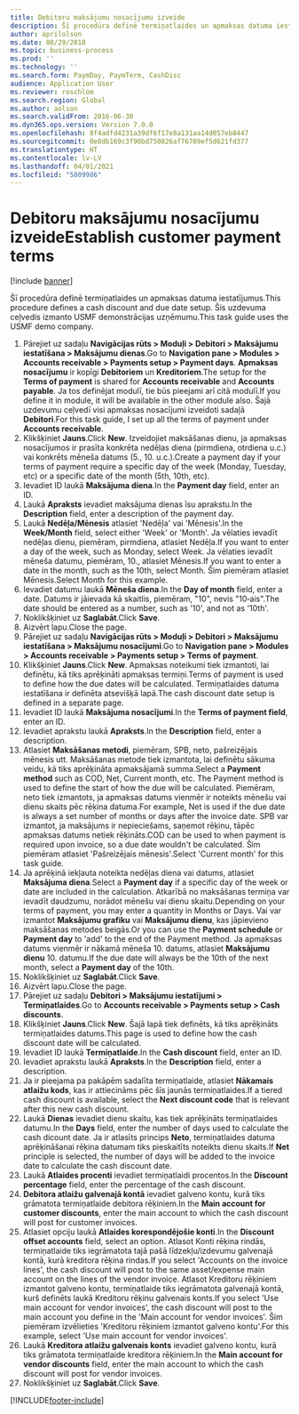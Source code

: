 ```yaml
---
title: Debitoru maksājumu nosacījumu izveide
description: Šī procedūra definē termiņatlaides un apmaksas datuma iestatījumus.
author: aprilolson
ms.date: 08/29/2018
ms.topic: business-process
ms.prod: ''
ms.technology: ''
ms.search.form: PaymDay, PaymTerm, CashDisc
audience: Application User
ms.reviewer: roschlom
ms.search.region: Global
ms.author: aolson
ms.search.validFrom: 2016-06-30
ms.dyn365.ops.version: Version 7.0.0
ms.openlocfilehash: 8f4adfd4231a39df6f17e8a131aa14d057eb8447
ms.sourcegitcommit: 0e8db169c3f90bd750826af76709ef5d621fd377
ms.translationtype: HT
ms.contentlocale: lv-LV
ms.lasthandoff: 04/01/2021
ms.locfileid: "5809986"
---
```

# <a name="establish-customer-payment-terms"></a><span data-ttu-id="6779e-103">Debitoru maksājumu nosacījumu izveide</span><span class="sxs-lookup"><span data-stu-id="6779e-103">Establish customer payment terms</span></span>

[!include [banner](../../includes/banner.md)]

<span data-ttu-id="6779e-104">Šī procedūra definē termiņatlaides un apmaksas datuma iestatījumus.</span><span class="sxs-lookup"><span data-stu-id="6779e-104">This procedure defines a cash discount and due date setup.</span></span> <span data-ttu-id="6779e-105">Šis uzdevuma ceļvedis izmanto USMF demonstrācijas uzņēmumu.</span><span class="sxs-lookup"><span data-stu-id="6779e-105">This task guide uses the USMF demo company.</span></span>

1. <span data-ttu-id="6779e-106">Pārejiet uz sadaļu **Navigācijas rūts > Moduļi > Debitori > Maksājumu iestatīšana > Maksājumu dienas**.</span><span class="sxs-lookup"><span data-stu-id="6779e-106">Go to **Navigation pane > Modules > Accounts receivable > Payments setup > Payment days**.</span></span> <span data-ttu-id="6779e-107">**Apmaksas nosacījumu** ir kopīgi **Debitoriem** un **Kreditoriem**.</span><span class="sxs-lookup"><span data-stu-id="6779e-107">The setup for the **Terms of payment** is shared for **Accounts receivable** and **Accounts payable**.</span></span> <span data-ttu-id="6779e-108">Ja tos definējat modulī, tie būs pieejami arī citā modulī.</span><span class="sxs-lookup"><span data-stu-id="6779e-108">If you define it in module, it will be available in the other module also.</span></span> <span data-ttu-id="6779e-109">Šajā uzdevumu ceļvedī visi apmaksas nosacījumi izveidoti sadaļā **Debitori**.</span><span class="sxs-lookup"><span data-stu-id="6779e-109">For this task guide, I set up all the terms of payment under **Accounts receivable**.</span></span>
2. <span data-ttu-id="6779e-110">Klikšķiniet **Jauns**.</span><span class="sxs-lookup"><span data-stu-id="6779e-110">Click **New**.</span></span> <span data-ttu-id="6779e-111">Izveidojiet maksāšanas dienu, ja apmaksas nosacījumos ir prasīta konkrēta nedēļas diena (pirmdiena, otrdiena u.c.) vai konkrēts mēneša datums (5., 10. u.c.).</span><span class="sxs-lookup"><span data-stu-id="6779e-111">Create a payment day if your terms of payment require a specific day of the week (Monday, Tuesday, etc) or a specific date of the month (5th, 10th, etc).</span></span> 
3. <span data-ttu-id="6779e-112">Ievadiet ID laukā **Maksājuma diena**.</span><span class="sxs-lookup"><span data-stu-id="6779e-112">In the **Payment day** field, enter an ID.</span></span>
4. <span data-ttu-id="6779e-113">Laukā **Apraksts** ievadiet maksājuma dienas īsu aprakstu.</span><span class="sxs-lookup"><span data-stu-id="6779e-113">In the **Description** field, enter a description of the payment day.</span></span>
5. <span data-ttu-id="6779e-114">Laukā **Nedēļa/Mēnesis** atlasiet 'Nedēļa' vai 'Mēnesis'.</span><span class="sxs-lookup"><span data-stu-id="6779e-114">In the **Week/Month** field, select either 'Week' or 'Month'.</span></span> <span data-ttu-id="6779e-115">Ja vēlaties ievadīt nedēļas dienu, piemēram, pirmdiena, atlasiet Nedēļa.</span><span class="sxs-lookup"><span data-stu-id="6779e-115">If you want to enter a day of the week, such as Monday, select Week.</span></span> <span data-ttu-id="6779e-116">Ja vēlaties ievadīt mēneša datumu, piemēram, 10., atlasiet Mēnesis.</span><span class="sxs-lookup"><span data-stu-id="6779e-116">If you want to enter a date in the month, such as the 10th, select Month.</span></span> <span data-ttu-id="6779e-117">Šim piemēram atlasiet Mēnesis.</span><span class="sxs-lookup"><span data-stu-id="6779e-117">Select Month for this example.</span></span> 
6. <span data-ttu-id="6779e-118">Ievadiet datumu laukā **Mēneša diena**.</span><span class="sxs-lookup"><span data-stu-id="6779e-118">In the **Day of month** field, enter a date.</span></span> <span data-ttu-id="6779e-119">Datums ir jāievada kā skaitlis, piemēram, "10", nevis "10‑ais".</span><span class="sxs-lookup"><span data-stu-id="6779e-119">The date should be entered as a number, such as '10', and not as '10th'.</span></span> 
7. <span data-ttu-id="6779e-120">Noklikšķiniet uz **Saglabāt**.</span><span class="sxs-lookup"><span data-stu-id="6779e-120">Click **Save**.</span></span>
8. <span data-ttu-id="6779e-121">Aizvērt lapu.</span><span class="sxs-lookup"><span data-stu-id="6779e-121">Close the page.</span></span>
9. <span data-ttu-id="6779e-122">Pārejiet uz sadaļu **Navigācijas rūts > Moduļi > Debitori > Maksājumu iestatīšana > Maksājumu nosacījumi**.</span><span class="sxs-lookup"><span data-stu-id="6779e-122">Go to **Navigation pane > Modules > Accounts receivable > Payments setup > Terms of payment**.</span></span>
10. <span data-ttu-id="6779e-123">Klikšķiniet **Jauns**.</span><span class="sxs-lookup"><span data-stu-id="6779e-123">Click **New**.</span></span> <span data-ttu-id="6779e-124">Apmaksas noteikumi tiek izmantoti, lai definētu, kā tiks aprēķināti apmaksas termiņi.</span><span class="sxs-lookup"><span data-stu-id="6779e-124">Terms of payment is used to define how the due dates will be calculated.</span></span> <span data-ttu-id="6779e-125">Termiņatlaides datuma iestatīšana ir definēta atsevišķā lapā.</span><span class="sxs-lookup"><span data-stu-id="6779e-125">The cash discount date setup is defined in a separate page.</span></span> 
11. <span data-ttu-id="6779e-126">Ievadiet ID laukā **Maksājuma nosacījumi**.</span><span class="sxs-lookup"><span data-stu-id="6779e-126">In the **Terms of payment field**, enter an ID.</span></span>
12. <span data-ttu-id="6779e-127">Ievadiet aprakstu laukā **Apraksts**.</span><span class="sxs-lookup"><span data-stu-id="6779e-127">In the **Description** field, enter a description.</span></span>
13. <span data-ttu-id="6779e-128">Atlasiet **Maksāšanas metodi**, piemēram, SPB, neto, pašreizējais mēnesis utt. Maksāšanas metode tiek izmantota, lai definētu sākuma veidu, kā tiks aprēķināta apmaksājamā summa.</span><span class="sxs-lookup"><span data-stu-id="6779e-128">Select a **Payment method** such as COD, Net, Current month, etc. The Payment method is used to define the start of how the due will be calculated.</span></span> <span data-ttu-id="6779e-129">Piemēram, neto tiek izmantots, ja apmaksas datums vienmēr ir noteikts mēnešu vai dienu skaits pēc rēķina datuma.</span><span class="sxs-lookup"><span data-stu-id="6779e-129">For example, Net is used if the due date is always a set number of months or days after the invoice date.</span></span> <span data-ttu-id="6779e-130">SPB var izmantot, ja maksājums ir nepieciešams, saņemot rēķinu, tāpēc apmaksas datums netiek rēķināts.</span><span class="sxs-lookup"><span data-stu-id="6779e-130">COD can be used to when payment is required upon invoice, so a due date wouldn't be calculated.</span></span> <span data-ttu-id="6779e-131">Šim piemēram atlasiet 'Pašreizējais mēnesis'.</span><span class="sxs-lookup"><span data-stu-id="6779e-131">Select 'Current month' for this task guide.</span></span>  
14. <span data-ttu-id="6779e-132">Ja aprēķinā iekļauta noteikta nedēļas diena vai datums, atlasiet **Maksājuma diena**.</span><span class="sxs-lookup"><span data-stu-id="6779e-132">Select a **Payment day** if a specific day of the  week or date are included in the calculation.</span></span> <span data-ttu-id="6779e-133">Atkarībā no maksāšanas termiņa var ievadīt daudzumu, norādot mēnešu vai dienu skaitu.</span><span class="sxs-lookup"><span data-stu-id="6779e-133">Depending on your terms of payment, you may enter a quantity in Months or Days.</span></span> <span data-ttu-id="6779e-134">Vai var izmantot **Maksājumu grafiku** vai **Maksājumu dienu**, kas jāpievieno maksāšanas metodes beigās.</span><span class="sxs-lookup"><span data-stu-id="6779e-134">Or you can use the **Payment schedule** or **Payment day** to 'add' to the end of the Payment method.</span></span> <span data-ttu-id="6779e-135">Ja apmaksas datums vienmēr ir nākamā mēneša 10. datums, atlasiet **Maksājumu dienu** 10. datumu.</span><span class="sxs-lookup"><span data-stu-id="6779e-135">If the due date will always be the 10th of the next month, select a **Payment day** of the 10th.</span></span> 
15. <span data-ttu-id="6779e-136">Noklikšķiniet uz **Saglabāt**.</span><span class="sxs-lookup"><span data-stu-id="6779e-136">Click **Save**.</span></span>
16. <span data-ttu-id="6779e-137">Aizvērt lapu.</span><span class="sxs-lookup"><span data-stu-id="6779e-137">Close the page.</span></span>
17. <span data-ttu-id="6779e-138">Pārejiet uz sadaļu **Debitori > Maksājumu iestatījumi > Termiņatlaides**.</span><span class="sxs-lookup"><span data-stu-id="6779e-138">Go to **Accounts receivable > Payments setup > Cash discounts**.</span></span>
18. <span data-ttu-id="6779e-139">Klikšķiniet **Jauns**.</span><span class="sxs-lookup"><span data-stu-id="6779e-139">Click **New**.</span></span> <span data-ttu-id="6779e-140">Šajā lapā tiek definēts, kā tiks aprēķināts termiņatlaides datums.</span><span class="sxs-lookup"><span data-stu-id="6779e-140">This page is used to define how the cash discount date will be calculated.</span></span> 
19. <span data-ttu-id="6779e-141">Ievadiet ID laukā **Termiņatlaide**.</span><span class="sxs-lookup"><span data-stu-id="6779e-141">In the **Cash discount** field, enter an ID.</span></span>
20. <span data-ttu-id="6779e-142">Ievadiet aprakstu laukā **Apraksts**.</span><span class="sxs-lookup"><span data-stu-id="6779e-142">In the **Description** field, enter a description.</span></span>
21. <span data-ttu-id="6779e-143">Ja ir pieejama pa pakāpēm sadalīta termiņatlaide, atlasiet **Nākamais atlaižu kods**, kas ir attiecināms pēc šīs jaunās termiņatlaides.</span><span class="sxs-lookup"><span data-stu-id="6779e-143">If a tiered cash discount is available, select the **Next discount code** that is relevant after this new cash discount.</span></span>
22. <span data-ttu-id="6779e-144">Laukā **Dienas** ievadiet dienu skaitu, kas tiek aprēķināts termiņatlaides datumu.</span><span class="sxs-lookup"><span data-stu-id="6779e-144">In the **Days** field, enter the number of days used to calculate the cash dicount date.</span></span> <span data-ttu-id="6779e-145">Ja ir atlasīts princips **Neto**, termiņatlaides datuma aprēķināšanai rēķina datumam tiks pieskaitīts noteikts dienu skaits.</span><span class="sxs-lookup"><span data-stu-id="6779e-145">If **Net** principle is selected, the number of days will be added to the invoice date to calculate the cash discount date.</span></span>  
23. <span data-ttu-id="6779e-146">Laukā **Atlaides procenti** ievadiet termiņatlaidi procentos.</span><span class="sxs-lookup"><span data-stu-id="6779e-146">In the **Discount percentage** field, enter the percentage of the cash discount.</span></span>
24. <span data-ttu-id="6779e-147">**Debitora atlaižu galvenajā kontā** ievadiet galveno kontu, kurā tiks grāmatota termiņatlaide debitora rēķiniem.</span><span class="sxs-lookup"><span data-stu-id="6779e-147">In the **Main account for customer discounts**, enter the main account to which the cash discount will post for customer invoices.</span></span>
25. <span data-ttu-id="6779e-148">Atlasiet opciju laukā **Atlaides korespondējošie konti**.</span><span class="sxs-lookup"><span data-stu-id="6779e-148">In the **Discount offset accounts** field, select an option.</span></span> <span data-ttu-id="6779e-149">Atlasot Konti rēķina rindās, termiņatlaide tiks iegrāmatota tajā pašā līdzekļu/izdevumu galvenajā kontā, kurā kreditora rēķina rindas.</span><span class="sxs-lookup"><span data-stu-id="6779e-149">If you select 'Accounts on the invoice lines', the cash discount will post to the same asset/expense main account on the lines of the vendor invoice.</span></span> <span data-ttu-id="6779e-150">Atlasot Kreditoru rēķiniem izmantot galveno kontu, termiņatlaide tiks iegrāmatota galvenajā kontā, kurš definēts laukā Kreditoru rēķinu galvenais konts.</span><span class="sxs-lookup"><span data-stu-id="6779e-150">If you select 'Use main account for vendor invoices', the cash discount will post to the main account you define in the 'Main account for vendor invoices'.</span></span> <span data-ttu-id="6779e-151">Šim piemēram izvēlieties 'Kreditoru rēķiniem izmantot galveno kontu'.</span><span class="sxs-lookup"><span data-stu-id="6779e-151">For this example, select 'Use main account for vendor invoices'.</span></span> 
26. <span data-ttu-id="6779e-152">Laukā **Kreditora atlaižu galvenais konts** ievadiet galveno kontu, kurā tiks grāmatota termiņatlaide kreditora rēķiniem.</span><span class="sxs-lookup"><span data-stu-id="6779e-152">In the **Main account for vendor discounts** field, enter the main account to which the cash discount will post for vendor invoices.</span></span>
27. <span data-ttu-id="6779e-153">Noklikšķiniet uz **Saglabāt**.</span><span class="sxs-lookup"><span data-stu-id="6779e-153">Click **Save**.</span></span>



[!INCLUDE[footer-include](../../../includes/footer-banner.md)]